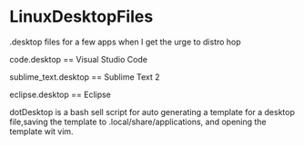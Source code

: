 # LinuxDesktopFiles
.desktop files for a few apps when I get the urge to distro hop


code.desktop == Visual Studio Code


sublime_text.desktop == Sublime Text 2


eclipse.desktop == Eclipse



dotDesktop is a bash sell script for auto generating a template for a desktop file,saving the template to .local/share/applications, and opening the template wit vim. 
